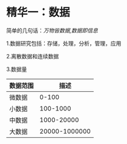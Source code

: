 # 精华一：数据
简单的几句话：*万物皆数据,数据即信息*

1.数据研究包括：存储，处理，分析，管理，应用  

2.离散数据和连续数据  

3.数据量

| 数据范围       | 描述         |
|---------------|--------------|
| 微数据        | 0-100       |
| 小数据        | 100-1000     |
| 中数据        | 1000-20000   |
| 大数据        | 20000-1000000|


